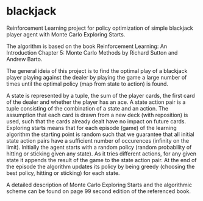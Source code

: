 # blackjack
Reinforcement Learning project for policy optimization of simple blackjack player agent with Monte Carlo Exploring Starts.

The algorithm is based on the book Reinforcement Learning: An Introduction Chapter 5: Monte Carlo Methods by Richard Sutton and Andrew Barto.

The general ideia of this project is to find the optimal play of a blackjack player playing against the dealer by playing the game a large number of times until the optimal policy (map from state to action) is found.

A state is represented by a tuple, the sum of the player cards, the first card of the dealer and whether the player has an ace. 
A state action pair is a tuple consisting of the combination of a state and an action.
The assumption that each card is drawn from a new deck (with reposition) is used, such that the cards already dealt have no impact on future cards.
Exploring starts means that for each episode (game) of the learning algorithm the starting point is random such that we guarantee that all initial state action pairs have a sufficient number of occurences (infinity on the limit). 
Initially the agent starts with a random policy (random probability of hitting or sticking given any state). 
As it tries different actions, for any given state it appends the result of the game to the state action pair. 
At the end of the episode the algorithm updates its policy by being greedy (choosing the best policy, hitting or sticking) for each state.

A detailed description of Monte Carlo Exploring Starts and the algorithmic scheme can be found on page 99 second edition of the referenced book.
